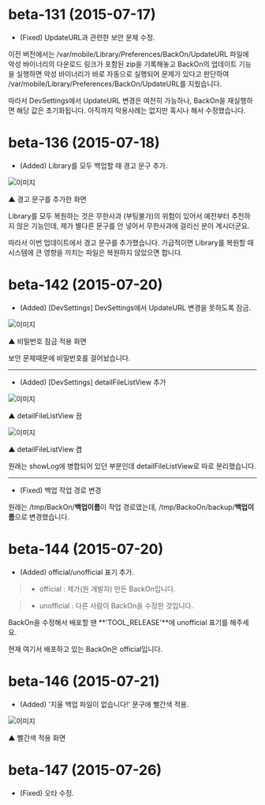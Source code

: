 # beta-131 (2015-07-17)

- (Fixed) UpdateURL과 관련한 보안 문제 수정.

이전 버전에서는 /var/mobile/Library/Preferences/BackOn/UpdateURL 파일에 악성 바이너리의 다운로드 링크가 포함된 zip을 기록해놓고 BackOn의 업데이트 기능을 실행하면 악성 바이너리가 바로 자동으로 실행되어 문제가 있다고 판단하여 /var/mobile/Library/Preferences/BackOn/UpdateURL를 지웠습니다.

따라서 DevSettings에서 UpdateURL 변경은 여전히 가능하나, BackOn을 재실행하면 해당 값은 초기화됩니다.
아직까지 악용사례는 없지만 혹시나 해서 수정했습니다.

# beta-136 (2015-07-18)

- (Added) Library를 모두 백업할 때 경고 문구 추가.

![이미지](https://farm1.staticflickr.com/553/19591699779_bc7cd92b3a_o.png)

▲ 경고 문구를 추가한 화면

Library를 모두 복원하는 것은 무한사과 (부팅불가)의 위험이 있어서 예전부터 추천하지 않은 기능인데, 제가 별다른 문구를 안 넣어서 무한사과에 걸리신 분이 계시더군요.

따라서 이번 업데이트에서 경고 문구를 추가했습니다. 가급적이면 Library를 복원할 때 시스템에 큰 영향을 끼치는 파일은 복원하지 않았으면 합니다.

# beta-142 (2015-07-20)

- (Added) [DevSettings] DevSettings에서 UpdateURL 변경을 못하도록 잠금.

![이미지](https://farm1.staticflickr.com/288/19825383876_2c03de6a18_o.png)

▲ 비밀번호 잠금 적용 화면

보안 문제때문에 비밀번호를 걸어놨습니다.

---

- (Added) [DevSettings] detailFileListView 추가

![이미지](https://farm4.staticflickr.com/3731/19663590028_591cc3d425_o.png)

▲ detailFileListView 끔

![이미지](https://farm1.staticflickr.com/400/19856592451_6dc83e1f52_o.png)

▲ detailFileListView 켬

원래는 showLog에 병합되어 있던 부분인데 detailFileListView로 따로 분리했습니다.

---

- (Fixed) 백업 작업 경로 변경

원래는 /tmp/BackOn/**백업이름**이 작업 경로였는데, /tmp/BackoOn/backup/**백업이름**으로 변경했습니다.

# beta-144 (2015-07-20)

- (Added) official/unofficial 표기 추가.

>- official : 제가(원 개발자) 만든 BackOn입니다.

>- unofficial : 다른 사람이 BackOn을 수정한 것입니다.

BackOn을 수정해서 배포할 땐 **'TOOL_RELEASE'**에 unofficial 표기를 해주세요.

현재 여기서 배포하고 있는 BackOn은 official입니다.

# beta-146 (2015-07-21)

- (Added) '지울 백업 파일이 없습니다!' 문구에 빨간색 적용.

![이미지](https://farm1.staticflickr.com/436/19878511862_7590614063_o.png)

▲ 빨간색 적용 화면

# beta-147 (2015-07-26)

- (Fixed) 오타 수정.